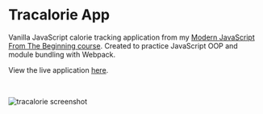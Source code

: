 # Tracalorie App

Vanilla JavaScript calorie tracking application from my [Modern JavaScript From The Beginning course](https://www.traversymedia.com/). Created to practice JavaScript OOP and module bundling with Webpack.

View the live application [here](https://silver-faun-554568.netlify.app/).

<br>

![tracalorie screenshot](https://user-images.githubusercontent.com/110285021/221171001-332c6ce4-74eb-486d-93b7-aa1a00b74fce.png)

